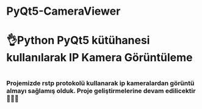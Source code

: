 # PyQt5-CameraViewer


<h1>👌Python PyQt5 kütühanesi kullanılarak IP Kamera Görüntüleme<h1>
  <h3>Projemizde rstp protokolü kullanarak ip kameralardan görüntü almayı sağlamış olduk. Proje geliştirmelerine devam edilicektir🙌🙌🙌<h3>
